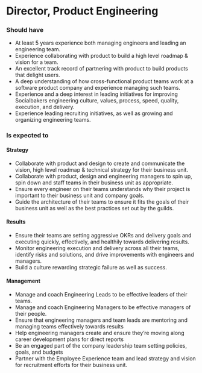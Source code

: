 Director, Product Engineering
=====================

### Should have
* At least 5 years experience both managing engineers and leading an engineering team.
* Experience collaborating with product to build a high level roadmap & vision for a team.
* An excellent track record of partnering with product to build products that delight users.
* A deep understanding of how cross-functional product teams work at a software product company and experience managing such teams.
* Experience and a deep interest in leading initiatives for improving Socialbakers engineering culture, values, process, speed, quality, execution, and delivery.
* Experience leading recruiting initiatives, as well as growing and organizing engineering teams.


### Is expected to

#### Strategy
* Collaborate with product and design to create and communicate the vision, high level roadmap & technical strategy for their business unit.
* Collaborate with product, design and engineering managers to spin up, spin down and staff teams in their business unit as appropriate.
* Ensure every engineer on their teams understands why their project is important to their business unit and company goals.
* Guide the architecture of their teams to ensure it fits the goals of their business unit as well as the best practices set out by the guilds.

#### Results
* Ensure their teams are setting aggressive OKRs and delivery goals and executing quickly, effectively, and healthily towards delivering results.
* Monitor engineering execution and delivery across all their teams, identify risks and solutions, and drive improvements with engineers and managers.
* Build a culture rewarding strategic failure as well as success.

#### Management
* Manage and coach Engineering Leads to be effective leaders of their teams.
* Manage and coach Engineering Managers to be effective managers of their people.
* Ensure that engineering managers and team leads are mentoring and managing teams effectively towards results
* Help engineering managers create and ensure they’re moving along career development plans for direct reports
* Be an engaged part of the company leadership team setting policies, goals, and budgets
* Partner with the Employee Experience team and lead strategy and vision for recruitment efforts for their business unit.


